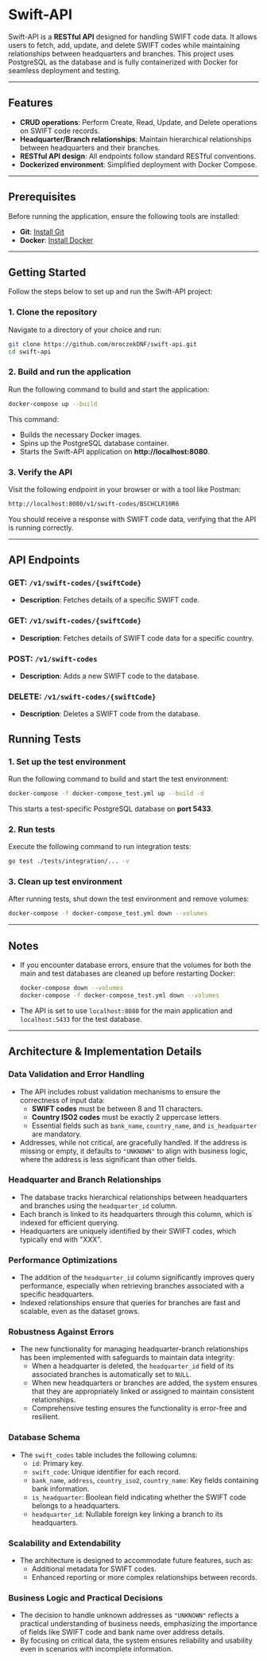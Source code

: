# Swift-API

Swift-API is a **RESTful API** designed for handling SWIFT code data. It allows users to fetch, add, update, and delete SWIFT codes while maintaining relationships between headquarters and branches. This project uses PostgreSQL as the database and is fully containerized with Docker for seamless deployment and testing.

---

## Features

- **CRUD operations**: Perform Create, Read, Update, and Delete operations on SWIFT code records.
- **Headquarter/Branch relationships**: Maintain hierarchical relationships between headquarters and their branches.
- **RESTful API design**: All endpoints follow standard RESTful conventions.
- **Dockerized environment**: Simplified deployment with Docker Compose.

---

## Prerequisites

Before running the application, ensure the following tools are installed:

- **Git**: [Install Git](https://git-scm.com/)
- **Docker**: [Install Docker](https://www.docker.com/get-started)

---

## Getting Started

Follow the steps below to set up and run the Swift-API project:

### 1. Clone the repository
Navigate to a directory of your choice and run:

```bash
git clone https://github.com/mroczekDNF/swift-api.git
cd swift-api
```

### 2. Build and run the application
Run the following command to build and start the application:

```bash
docker-compose up --build
```

This command:
- Builds the necessary Docker images.
- Spins up the PostgreSQL database container.
- Starts the Swift-API application on **http://localhost:8080**.

### 3. Verify the API
Visit the following endpoint in your browser or with a tool like Postman:

```bash
http://localhost:8080/v1/swift-codes/BSCHCLR10R6
```

You should receive a response with SWIFT code data, verifying that the API is running correctly.

---

## API Endpoints

### GET: `/v1/swift-codes/{swiftCode}`
- **Description**: Fetches details of a specific SWIFT code.

### GET: `/v1/swift-codes/{swiftCode}`
- **Description**: Fetches details of SWIFT code data for a specific country.

### POST: `/v1/swift-codes`
- **Description**: Adds a new SWIFT code to the database.

### DELETE: `/v1/swift-codes/{swiftCode}`
- **Description**: Deletes a SWIFT code from the database.

## Running Tests

### 1. Set up the test environment
Run the following command to build and start the test environment:

```bash
docker-compose -f docker-compose_test.yml up --build -d
```

This starts a test-specific PostgreSQL database on **port 5433**.

### 2. Run tests
Execute the following command to run integration tests:

```bash
go test ./tests/integration/... -v
```

### 3. Clean up test environment
After running tests, shut down the test environment and remove volumes:

```bash
docker-compose -f docker-compose_test.yml down --volumes
```

---

## Notes

- If you encounter database errors, ensure that the volumes for both the main and test databases are cleaned up before restarting Docker:
  ```bash
  docker-compose down --volumes
  docker-compose -f docker-compose_test.yml down --volumes
  ```

- The API is set to use `localhost:8080` for the main application and `localhost:5433` for the test database.

---

## Architecture & Implementation Details

### Data Validation and Error Handling
- The API includes robust validation mechanisms to ensure the correctness of input data:
  - **SWIFT codes** must be between 8 and 11 characters.
  - **Country ISO2 codes** must be exactly 2 uppercase letters.
  - Essential fields such as `bank_name`, `country_name`, and `is_headquarter` are mandatory.
- Addresses, while not critical, are gracefully handled. If the address is missing or empty, it defaults to `"UNKNOWN"` to align with business logic, where the address is less significant than other fields.

### Headquarter and Branch Relationships
- The database tracks hierarchical relationships between headquarters and branches using the `headquarter_id` column.
- Each branch is linked to its headquarters through this column, which is indexed for efficient querying.
- Headquarters are uniquely identified by their SWIFT codes, which typically end with "XXX".

### Performance Optimizations
- The addition of the `headquarter_id` column significantly improves query performance, especially when retrieving branches associated with a specific headquarters.
- Indexed relationships ensure that queries for branches are fast and scalable, even as the dataset grows.

### Robustness Against Errors
- The new functionality for managing headquarter-branch relationships has been implemented with safeguards to maintain data integrity:
  - When a headquarter is deleted, the `headquarter_id` field of its associated branches is automatically set to `NULL`.
  - When new headquarters or branches are added, the system ensures that they are appropriately linked or assigned to maintain consistent relationships.
  - Comprehensive testing ensures the functionality is error-free and resilient.

### Database Schema
- The `swift_codes` table includes the following columns:
  - `id`: Primary key.
  - `swift_code`: Unique identifier for each record.
  - `bank_name`, `address`, `country_iso2`, `country_name`: Key fields containing bank information.
  - `is_headquarter`: Boolean field indicating whether the SWIFT code belongs to a headquarters.
  - `headquarter_id`: Nullable foreign key linking a branch to its headquarters.

### Scalability and Extendability
- The architecture is designed to accommodate future features, such as:
  - Additional metadata for SWIFT codes.
  - Enhanced reporting or more complex relationships between records.

### Business Logic and Practical Decisions
- The decision to handle unknown addresses as `"UNKNOWN"` reflects a practical understanding of business needs, emphasizing the importance of fields like SWIFT code and bank name over address details.
- By focusing on critical data, the system ensures reliability and usability even in scenarios with incomplete information.

